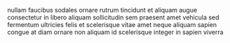 nullam faucibus sodales ornare rutrum tincidunt et aliquam augue consectetur in
libero aliquam sollicitudin sem praesent amet vehicula sed fermentum ultricies
felis et scelerisque vitae amet neque aliquam sapien congue at diam ornare non
aliquam id scelerisque integer in sapien viverra
